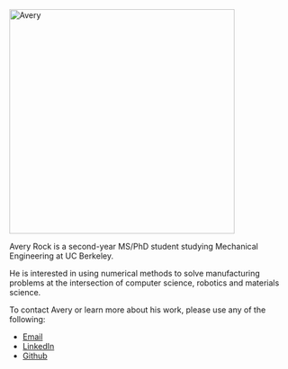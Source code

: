 <img alt = "Avery" src="images/avery.png" width="400" class="center">

Avery Rock is a second-year MS/PhD student studying Mechanical Engineering at UC Berkeley. 

He is interested in using numerical methods to solve manufacturing problems at the intersection of computer science, robotics and materials science. 

To contact Avery or learn more about his work, please use any of the following: 

- [Email](mailto:avery_rock@berkeley.edu)
- [LinkedIn](https://www.linkedin.com/in/avery-rock-a47083b2/)
- [Github](https://github.com/avery-rock.github.io)
